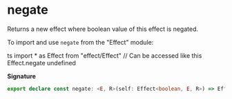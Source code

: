 # negate

Returns a new effect where boolean value of this effect is negated.

To import and use `negate` from the "Effect" module:

ts
import \* as Effect from "effect/Effect"
// Can be accessed like this
Effect.negate
undefined

**Signature**

```ts
export declare const negate: <E, R>(self: Effect<boolean, E, R>) => Effect<boolean, E, R>
```
